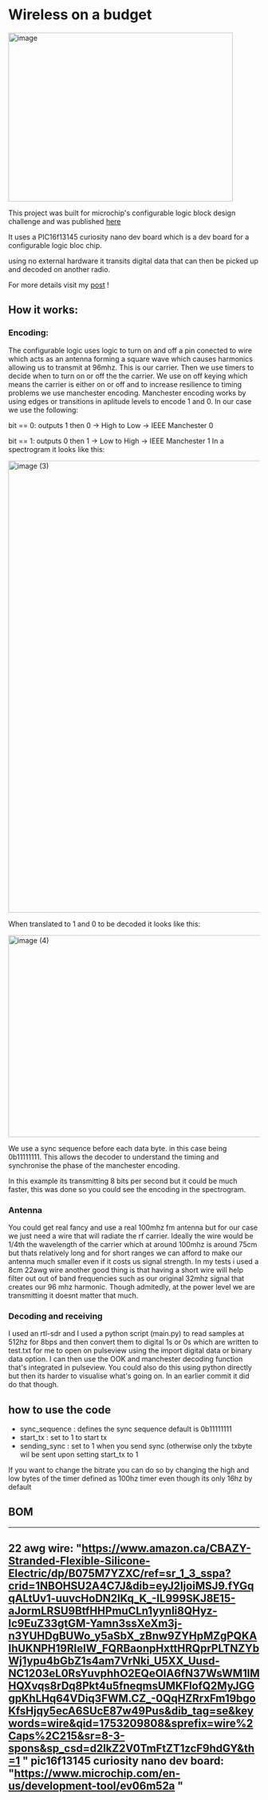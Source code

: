 # Wireless on a budget

<img width="450" height="338" alt="image" src="https://github.com/user-attachments/assets/37650e0a-0ae2-4813-9e89-89a5c8acd3e6" />


This project was built for microchip's configurable logic block design challenge and was published [here](https://maker.pro/configurable-logic-block/projects/wireless-on-a-budget)

It uses a PIC16f13145 curiosity nano dev board which is a dev board for a configurable logic bloc chip.

using no external hardware it transits digital data that can then be picked up and decoded on another radio.

For more details visit my [post](https://maker.pro/configurable-logic-block/projects/wireless-on-a-budget) !

## How it works:
### Encoding:
The configurable logic uses logic to turn on and off a pin conected to wire which acts as an antenna forming a square wave which causes harmonics allowing us to transmit at 96mhz. This is our carrier.
Then we use timers to decide when to turn on or off the the carrier. We use on off keying which means the carrier is either on or off and to increase resilience to timing problems we use manchester encoding.
Manchester encoding works by using edges or transitions in aplitude levels to encode 1 and 0. In our case we use the following:

bit == 0: outputs 1 then 0 → High to Low → IEEE Manchester 0

bit == 1: outputs 0 then 1 → Low to High → IEEE Manchester 1
In a spectrogram it looks like this:

<img width="851" height="904" alt="image (3)" src="https://github.com/user-attachments/assets/625f9570-cfd8-48d4-bd37-3add1084dfbd" />


When translated to 1 and 0 to be decoded it looks like this:

<img width="681" height="404" alt="image (4)" src="https://github.com/user-attachments/assets/a85b2402-9da8-44e2-98e0-8eae88ddfdf7" />

We use a sync sequence before each data byte. in this case being 0b11111111. This allows the decoder to understand the timing and synchronise the phase of the manchester encoding.

In this example its transmitting 8 bits per second but it could be much faster, this was done so you could see the encoding in the spectrogram.

### Antenna
You could get real fancy and use a real 100mhz fm antenna but for our case we just need a wire that will radiate the rf carrier.
Ideally the wire would be 1/4th the wavelength of the carrier which at around 100mhz is around 75cm but thats relatively long and for short ranges we can afford to make our antenna much smaller even if it costs us signal strength.
In my tests i used a 8cm 22awg wire another good thing is that having a short wire will help filter out out of band frequencies such as our original 32mhz signal that creates our 96 mhz harmonic. Though admitedly, at the power level we are transmitting it doesnt matter
that much.



### Decoding and receiving
I used an rtl-sdr and I used a python script (main.py) to read samples at 512hz for 8bps and then convert them to digital 1s or 0s which are written to test.txt for me to open on pulseview using the import digital data or binary data option.
I can then use the OOK and manchester decoding function that's integrated in pulseview. You could also do this using python directly but then its harder to visualise what's going on. In an earlier commit it did do that though.

## how to use the code
* sync_sequence : defines the sync sequence default is 0b11111111
* start_tx : set to 1 to start tx
* sending_sync : set to 1 when you send sync (otherwise only the txbyte wil be sent upon setting start_tx to 1

If you want to change the bitrate you can do so by changing the high and low bytes of the timer defined as 100hz timer even though its only 16hz by default


## BOM
---
22 awg wire: "https://www.amazon.ca/CBAZY-Stranded-Flexible-Silicone-Electric/dp/B075M7YZXC/ref=sr_1_3_sspa?crid=1NBOHSU2A4C7J&dib=eyJ2IjoiMSJ9.fYGqqALtUv1-uuvcHoDN2lKq_K_-IL999SKJ8E15-aJormLRSU9BtfHHPmuCLn1yynli8QHyz-lc9EuZ33gtGM-Yamn3ssXeXm3j-n3YUHDgBUWo_y5aSbX_zBnw9ZYHpMZgPQKAIhUKNPH19RIeIW_FQRBaonpHxttHRQprPLTNZYbWj1ypu4bGbZ1s4am7VrNki_U5XX_Uusd-NC1203eL0RsYuvphhO2EQeOIA6fN37WsWM1lMHQXvqs8rDq8Pkt4u5fneqmsUMKFlofQ2MyJGGgpKhLHq64VDiq3FWM.CZ_-0QqHZRrxFm19bgoKfsHjqy5ecA6SUcE87w49Pus&dib_tag=se&keywords=wire&qid=1753209808&sprefix=wire%2Caps%2C215&sr=8-3-spons&sp_csd=d2lkZ2V0TmFtZT1zcF9hdGY&th=1	"
pic16f13145 curiosity nano dev board: "https://www.microchip.com/en-us/development-tool/ev06m52a	"
---


